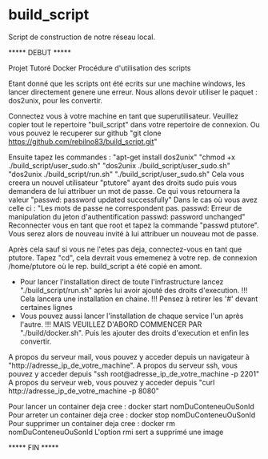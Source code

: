 # build_script
Script de construction de notre réseau local.

***** DEBUT *****


Projet Tutoré Docker
Procédure d'utilisation des scripts

Etant donné que les scripts ont été ecrits sur une machine windows, les lancer directement genere une erreur.
Nous allons devoir utiliser le paquet : dos2unix, pour les convertir.

Connectez vous à votre machine en tant que superutilisateur.
Veuillez copier tout le repertoire "buil_script" dans votre repertoire de connexion.
Ou vous pouvez le recuperer sur github
  "git clone https://github.com/rebilno83/build_script.git"
  
Ensuite tapez les commandes : 
  "apt-get install dos2unix"
  "chmod +x ./build_script/user_sudo.sh"
  "dos2unix ./build_script/user_sudo.sh"
  "dos2unix ./build_script/run.sh"
  "./build_script/user_sudo.sh"
Cela vous creera un nouvel utilisateur "ptutore" ayant des droits sudo puis vous demandera de lui attribuer un mot de passe.
  Ce qui vous retournera la valeur "passwd: password updated successfully"
  Dans le cas où vous avez celle ci :
    "Les mots de passe ne correspondent pas.
    passwd: Erreur de manipulation du jeton d'authentification
    passwd: password unchanged"
      Reconnecter vous en tant que root et tapez la commande "passwd ptutore".
      Vous serez alors de nouveau invité à lui attribuer un nouveau mot de passe.

Après cela sauf si vous ne l'etes pas deja, connectez-vous en tant que ptutore.
Tapez "cd", cela devrait vous ememenez à votre rep. de connexion /home/ptutore où le rep. build_script a été copié en amont.

- Pour lancer l'installation direct de toute l'infrastructure lancez "./build_script/run.sh" après lui avoir ajouté des droits d'execution.
    !!! Cela lancera une installation en chaine.
    !!! Pensez à retirer les '#' devant certaines lignes
- Vous pouvez aussi lancer l'installation de chaque service l'un après l'autre. 
    !!! MAIS VEUILLEZ D'ABORD COMMENCER PAR "./build/docker.sh".
        Puis les ajouter des droits d'execution et enfin les convertir.

A propos du serveur mail, vous pouvez y acceder depuis un navigateur à "http://adresse_ip_de_votre_machine".
A propos du serveur ssh, vous pouvez y acceder depuis "ssh root@adresse_ip_de_votre_machine -p 2201"
A propos du serveur web, vous pouvez y acceder depuis "curl http://adresse_ip_de_votre_machine -p 8080"

Pour lancer un container deja cree : docker start nomDuConteneuOuSonId
Pour arreter un container deja cree : docker stop nomDuConteneuOuSonId
Pour supprimer un container deja cree : docker rm nomDuConteneuOuSonId
L'option rmi sert a supprimé une image


***** FIN *****
